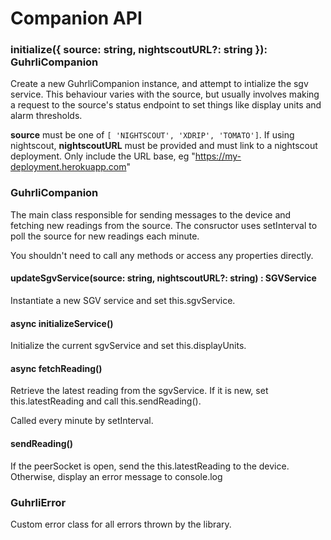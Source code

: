 # Companion API

### initialize({ source: string, nightscoutURL?: string }): GuhrliCompanion

Create a new GuhrliCompanion instance, and attempt to intialize the sgv service.
This behaviour varies with the source, but usually involves making a request to
the source's status endpoint to set things like display units and alarm
thresholds. 

**source** must be one of ```[ 'NIGHTSCOUT', 'XDRIP', 'TOMATO']```.  If using
nightscout, **nightscoutURL** must be provided and must link to a nightscout
deployment. Only include the URL base, eg "https://my-deployment.herokuapp.com"



### GuhrliCompanion

The main class responsible for sending messages to the device and fetching new
readings from the source. The consructor uses setInterval to poll the source for
new readings each minute.

You shouldn't need to call any methods or access any properties directly.

#### updateSgvService(source: string, nightscoutURL?: string) : SGVService

Instantiate a new SGV service and set this.sgvService.

#### async initializeService()

Initialize the current sgvService and set this.displayUnits.

#### async fetchReading()

Retrieve the latest reading from the sgvService. If it is new, set
this.latestReading and call this.sendReading().

Called every minute by setInterval.

#### sendReading()

If the peerSocket is open, send the this.latestReading to the device. Otherwise,
display an error message to console.log



### GuhrliError

Custom error class for all errors thrown by the library.
